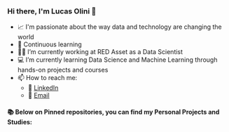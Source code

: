 ### Hi there, I'm Lucas Olini 👋

- :chart_with_upwards_trend: I'm passionate about the way data and technology are changing the world
- :open_book: Continuous learning
- :man_technologist: I’m currently working at RED Asset as a Data Scientist
- :computer: I’m currently learning Data Science and Machine Learning through hands-on projects and courses
- 📫 How to reach me:
  - :briefcase: [LinkedIn](https://www.linkedin.com/in/lucasolini/)
  - :incoming_envelope: [Email](mailto:lucasolini96@gmail.com)

#### 📚 Below on Pinned repositories, you can find my Personal Projects and Studies:
